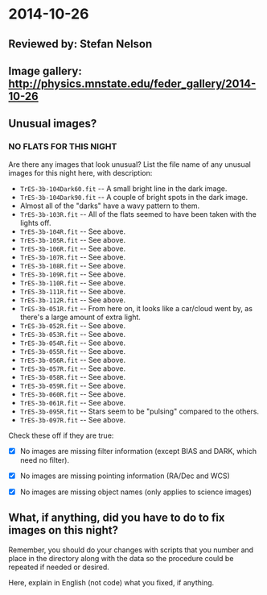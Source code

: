 # 2014-10-26

## Reviewed by:   Stefan Nelson
## Image gallery: http://physics.mnstate.edu/feder_gallery/2014-10-26

## Unusual images?

### NO FLATS FOR THIS NIGHT

Are there any images that look unusual? List the file name of any unusual images for this night here, with description:

+ `TrES-3b-104Dark60.fit` -- A small bright line in the dark image.
+ `TrES-3b-104Dark90.fit` -- A couple of bright spots in the dark image.
+  Almost all of the "darks" have a wavy pattern to them. 
+ `TrES-3b-103R.fit` -- All of the flats seemed to have been taken with the lights off.
+ `TrES-3b-104R.fit` -- See above.
+ `TrES-3b-105R.fit` -- See above.
+ `TrES-3b-106R.fit` -- See above.
+ `TrES-3b-107R.fit` -- See above.
+ `TrES-3b-108R.fit` -- See above.
+ `TrES-3b-109R.fit` -- See above.
+ `TrES-3b-110R.fit` -- See above.
+ `TrES-3b-111R.fit` -- See above.
+ `TrES-3b-112R.fit` -- See above.
+ `TrES-3b-051R.fit` -- From here on, it looks like a car/cloud went by, as there's a large amount of extra light.
+ `TrES-3b-052R.fit` -- See above.
+ `TrES-3b-053R.fit` -- See above.
+ `TrES-3b-054R.fit` -- See above.
+ `TrES-3b-055R.fit` -- See above.
+ `TrES-3b-056R.fit` -- See above.
+ `TrES-3b-057R.fit` -- See above.
+ `TrES-3b-058R.fit` -- See above.
+ `TrES-3b-059R.fit` -- See above.
+ `TrES-3b-060R.fit` -- See above.
+ `TrES-3b-061R.fit` -- See above.
+ `TrES-3b-095R.fit` -- Stars seem to be "pulsing" compared to the others.
+ `TrES-3b-097R.fit` -- See above.

Check these off if they are true:

- [x] No images are missing filter information (except BIAS and DARK, which need no filter).
- [x] No images are missing pointing information (RA/Dec and WCS)
- [x] No images are missing object names (only applies to science images)


## What, if anything, did you have to do to fix images on this night?

Remember, you should do your changes with scripts that you number and place in the
directory along with the data so the procedure could be repeated if needed or
desired.

Here, explain in English (not code) what you fixed, if anything.
